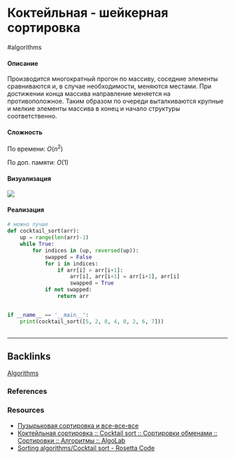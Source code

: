 # Коктейльная - шейкерная сортировка
#algorithms 

#### Описание
Производится многократный прогон по массиву, соседние элементы сравниваются и, в случае необходимости, меняются местами. При достижении конца массива направление меняется на противоположное. Таким образом по очереди выталкиваются крупные и мелкие элементы массива в конец и начало структуры соответственно.

#### Сложность
По времени:
$O(n^2)$

По доп. памяти:
$O(1)$

#### Визуализация
![](https://habrastorage.org/web/616/739/0f8/6167390f8005452e8dbcbeeacb5c95fc.gif)

#### Реализация

```python
# можно лучше
def cocktail_sort(arr):
    up = range(len(arr)-1)
    while True:
        for indices in (up, reversed(up)):
            swapped = False
            for i in indices:
                if arr[i] > arr[i+1]:
                    arr[i], arr[i+1] = arr[i+1], arr[i]
                    swapped = True
            if not swapped:
                return arr


if __name__ == '__main__':  
    print(cocktail_sort([5, 2, 8, 4, 0, 2, 6, 7]))
    
```

---
## Backlinks
[Algorithms](../Algorithms.md)

### References

### Resources
- [Пузырьковая сортировка и все-все-все](https://habr.com/ru/post/204600/)
- [Коктейльная сортировка :: Cocktail sort :: Сортировки обменами :: Сортировки :: Алгоритмы :: AlgoLab](http://algolab.valemak.com/heap/cocktail)
- [Sorting algorithms/Cocktail sort - Rosetta Code](http://rosettacode.org/wiki/Sorting_algorithms/Cocktail_sort#Python)


